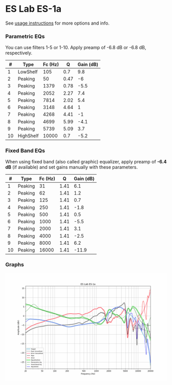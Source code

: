 # ES Lab ES-1a
See [usage instructions](https://github.com/jaakkopasanen/AutoEq#usage) for more options and info.

### Parametric EQs
You can use filters 1-5 or 1-10. Apply preamp of -6.8 dB or -6.8 dB, respectively.

|   # | Type      |   Fc (Hz) |    Q |   Gain (dB) |
|-----|-----------|-----------|------|-------------|
|   1 | LowShelf  |       105 | 0.7  |         9.8 |
|   2 | Peaking   |        50 | 0.47 |        -6   |
|   3 | Peaking   |      1379 | 0.78 |        -5.5 |
|   4 | Peaking   |      2052 | 2.27 |         7.4 |
|   5 | Peaking   |      7814 | 2.02 |         5.4 |
|   6 | Peaking   |      3148 | 4.64 |         1   |
|   7 | Peaking   |      4268 | 4.41 |        -1   |
|   8 | Peaking   |      4699 | 5.99 |        -4.1 |
|   9 | Peaking   |      5739 | 5.09 |         3.7 |
|  10 | HighShelf |     10000 | 0.7  |        -5.2 |

### Fixed Band EQs
When using fixed band (also called graphic) equalizer, apply preamp of **-6.4 dB** (if available) and set gains manually with these parameters.

|   # | Type    |   Fc (Hz) |    Q |   Gain (dB) |
|-----|---------|-----------|------|-------------|
|   1 | Peaking |        31 | 1.41 |         6.1 |
|   2 | Peaking |        62 | 1.41 |         1.2 |
|   3 | Peaking |       125 | 1.41 |         0.7 |
|   4 | Peaking |       250 | 1.41 |        -1.8 |
|   5 | Peaking |       500 | 1.41 |         0.5 |
|   6 | Peaking |      1000 | 1.41 |        -5.5 |
|   7 | Peaking |      2000 | 1.41 |         3.1 |
|   8 | Peaking |      4000 | 1.41 |        -2.5 |
|   9 | Peaking |      8000 | 1.41 |         6.2 |
|  10 | Peaking |     16000 | 1.41 |       -11.9 |

### Graphs
![](./ES%20Lab%20ES-1a.png)

